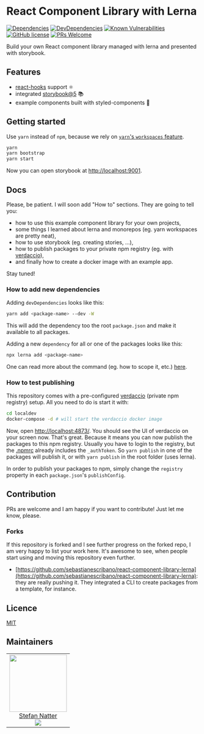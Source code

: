 # React Component Library with Lerna

[![Dependencies](https://img.shields.io/david/natterstefan/react-component-library-lerna.svg)](https://github.com/natterstefan/react-component-library-lerna/blob/master/package.json)
[![DevDependencies](https://img.shields.io/david/dev/natterstefan/react-component-library-lerna.svg)](https://github.com/natterstefan/react-component-library-lerna/blob/master/package.json)
[![Known Vulnerabilities](https://snyk.io/test/github/natterstefan/react-component-library-lerna/badge.svg)](https://snyk.io/test/github/natterstefan/react-component-library-lerna)
[![GitHub license](https://img.shields.io/github/license/natterstefan/react-component-library-lerna.svg)](https://github.com/natterstefan/react-component-library-lerna/blob/master/LICENCE)
[![PRs Welcome](https://img.shields.io/badge/PRs-welcome-brightgreen.svg?style=flat-square)](http://makeapullrequest.com)

Build your own React component library managed with lerna and presented with
storybook.

## Features

- [react-hooks](https://reactjs.org/docs/hooks-overview.html) support ⚛
- integrated [storybook@5](https://storybook.js.org) :books:
- example components built with styled-components 💅

## Getting started

Use `yarn` instead of `npm`, because we rely on [`yarn`'s `workspaces` feature](https://yarnpkg.com/lang/en/docs/workspaces/).

```bash
yarn
yarn bootstrap
yarn start
```

Now you can open storybook at [http://localhost:9001](http://localhost:9001).

## Docs

Please, be patient. I will soon add "How to" sections. They are going to tell you:

- how to use this example component library for your own projects,
- some things I learned about lerna and monorepos (eg. yarn workspaces are pretty neat),
- how to use storybook (eg. creating stories, ...),
- how to publish packages to your private npm registry (eg. with [verdaccio](https://verdaccio.org/)),
- and finally how to create a docker image with an example app.

Stay tuned!

### How to add new dependencies

Adding `devDependencies` looks like this:

```sh
yarn add <package-name> --dev -W
```

This will add the dependency too the root `package.json` and make it available
to all packages.

Adding a new `dependency` for all or one of the packages looks like this:

```sh
npx lerna add <package-name>
```

One can read more about the command (eg. how to scope it, etc.) [here](https://github.com/lerna/lerna/tree/master/commands/add).

### How to test publishing

This repository comes with a pre-configured [verdaccio](https://verdaccio.org/)
(private npm registry) setup. All you need to do is start it with:

```bash
cd localdev
docker-compose -d # will start the verdaccio docker image
```

Now, open [http://localhost:4873/](http://localhost:4873/). You should see
the UI of verdaccio on your screen now. That's great. Because it means you can
now publish the packages to this npm registry. Usually you have to login to
the registry, but the [.npmrc](./.npmrc) already includes the `_authToken`. So
`yarn publish` in one of the packages will publish it, or with `yarn publish` in
the root folder (uses lerna).

In order to publish your packages to npm, simply change the `registry` property
in each `package.json`'s `publishConfig`.

## Contribution

PRs are welcome and I am happy if you want to contribute! Just let me know,
please.

### Forks

If this repository is forked and I see further progress on the forked repo, I am
very happy to list your work here. It's awesome to see, when people start using
and moving this repository even further.

- [https://github.com/sebastianescribano/react-component-library-lerna](https://github.com/sebastianescribano/react-component-library-lerna):
  they are really pushing it. They integrated a CLI to create packages from a
  template, for instance.

## Licence

[MIT](LICENCE)

## Maintainers

<table>
  <tbody>
    <tr>
      <td align="center">
        <a href="https://github.com/natterstefan">
          <img width="150" height="150" src="https://github.com/natterstefan.png?v=3&s=150">
          </br>
          Stefan Natter
        </a>
        <div>
          <a href="https://twitter.com/natterstefan">
            <img src="https://img.shields.io/twitter/follow/natterstefan.svg?style=social&label=Follow" />
          </a>
        </div>
      </td>
    </tr>
  <tbody>
</table>
